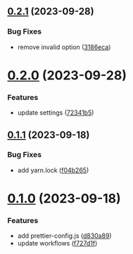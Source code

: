 ## [0.2.1](https://github.com/oclif/prettier-config/compare/0.2.0...0.2.1) (2023-09-28)


### Bug Fixes

* remove invalid option ([3186eca](https://github.com/oclif/prettier-config/commit/3186eca25ab7e4562a5b703c8fa457851fa5c55c))



# [0.2.0](https://github.com/oclif/prettier-config/compare/0.1.1...0.2.0) (2023-09-28)


### Features

* update settings ([72341b5](https://github.com/oclif/prettier-config/commit/72341b58137327c717aaf8476f01552c8e4d39ca))



## [0.1.1](https://github.com/oclif/prettier-config/compare/0.1.0...0.1.1) (2023-09-18)


### Bug Fixes

* add yarn.lock ([f04b265](https://github.com/oclif/prettier-config/commit/f04b265b8e3068d37b0c963e1179b2d1a2115427))



# [0.1.0](https://github.com/oclif/prettier-config/compare/d830a895b4668b7c169cd9b791e24c2784cae685...0.1.0) (2023-09-18)


### Features

* add prettier-config.js ([d830a89](https://github.com/oclif/prettier-config/commit/d830a895b4668b7c169cd9b791e24c2784cae685))
* update workflows ([f727d1f](https://github.com/oclif/prettier-config/commit/f727d1fef8631b0186cb808889bc9b6fdf601ebc))



